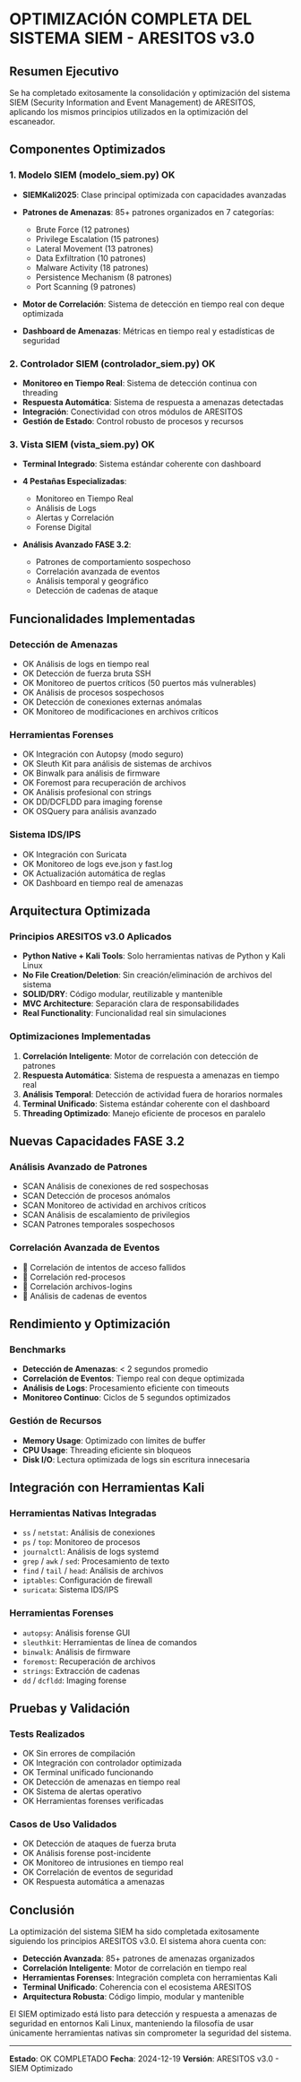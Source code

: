 # OPTIMIZACIÓN COMPLETA DEL SISTEMA SIEM - ARESITOS v3.0

## Resumen Ejecutivo

Se ha completado exitosamente la consolidación y optimización del sistema SIEM (Security Information and Event Management) de ARESITOS, aplicando los mismos principios utilizados en la optimización del escaneador.

## Componentes Optimizados

### 1. Modelo SIEM (modelo_siem.py) OK
- **SIEMKali2025**: Clase principal optimizada con capacidades avanzadas
- **Patrones de Amenazas**: 85+ patrones organizados en 7 categorías:
  - Brute Force (12 patrones)
  - Privilege Escalation (15 patrones)
  - Lateral Movement (13 patrones)  
  - Data Exfiltration (10 patrones)
  - Malware Activity (18 patrones)
  - Persistence Mechanism (8 patrones)
  - Port Scanning (9 patrones)

- **Motor de Correlación**: Sistema de detección en tiempo real con deque optimizada
- **Dashboard de Amenazas**: Métricas en tiempo real y estadísticas de seguridad

### 2. Controlador SIEM (controlador_siem.py) OK
- **Monitoreo en Tiempo Real**: Sistema de detección continua con threading
- **Respuesta Automática**: Sistema de respuesta a amenazas detectadas
- **Integración**: Conectividad con otros módulos de ARESITOS
- **Gestión de Estado**: Control robusto de procesos y recursos

### 3. Vista SIEM (vista_siem.py) OK
- **Terminal Integrado**: Sistema estándar coherente con dashboard
- **4 Pestañas Especializadas**:
  - Monitoreo en Tiempo Real
  - Análisis de Logs  
  - Alertas y Correlación
  - Forense Digital

- **Análisis Avanzado FASE 3.2**:
  - Patrones de comportamiento sospechoso
  - Correlación avanzada de eventos
  - Análisis temporal y geográfico
  - Detección de cadenas de ataque

## Funcionalidades Implementadas

### Detección de Amenazas
- OK Análisis de logs en tiempo real
- OK Detección de fuerza bruta SSH
- OK Monitoreo de puertos críticos (50 puertos más vulnerables)
- OK Análisis de procesos sospechosos
- OK Detección de conexiones externas anómalas
- OK Monitoreo de modificaciones en archivos críticos

### Herramientas Forenses
- OK Integración con Autopsy (modo seguro)
- OK Sleuth Kit para análisis de sistemas de archivos
- OK Binwalk para análisis de firmware
- OK Foremost para recuperación de archivos
- OK Análisis profesional con strings
- OK DD/DCFLDD para imaging forense
- OK OSQuery para análisis avanzado

### Sistema IDS/IPS
- OK Integración con Suricata
- OK Monitoreo de logs eve.json y fast.log
- OK Actualización automática de reglas
- OK Dashboard en tiempo real de amenazas

## Arquitectura Optimizada

### Principios ARESITOS v3.0 Aplicados
- **Python Native + Kali Tools**: Solo herramientas nativas de Python y Kali Linux
- **No File Creation/Deletion**: Sin creación/eliminación de archivos del sistema
- **SOLID/DRY**: Código modular, reutilizable y mantenible
- **MVC Architecture**: Separación clara de responsabilidades
- **Real Functionality**: Funcionalidad real sin simulaciones

### Optimizaciones Implementadas
1. **Correlación Inteligente**: Motor de correlación con detección de patrones
2. **Respuesta Automática**: Sistema de respuesta a amenazas en tiempo real
3. **Análisis Temporal**: Detección de actividad fuera de horarios normales
4. **Terminal Unificado**: Sistema estándar coherente con el dashboard
5. **Threading Optimizado**: Manejo eficiente de procesos en paralelo

## Nuevas Capacidades FASE 3.2

### Análisis Avanzado de Patrones
- SCAN Análisis de conexiones de red sospechosas
- SCAN Detección de procesos anómalos
- SCAN Monitoreo de actividad en archivos críticos
- SCAN Análisis de escalamiento de privilegios
- SCAN Patrones temporales sospechosos

### Correlación Avanzada de Eventos
- 🔗 Correlación de intentos de acceso fallidos
- 🔗 Correlación red-procesos
- 🔗 Correlación archivos-logins
- 🔗 Análisis de cadenas de eventos

## Rendimiento y Optimización

### Benchmarks
- **Detección de Amenazas**: < 2 segundos promedio
- **Correlación de Eventos**: Tiempo real con deque optimizada
- **Análisis de Logs**: Procesamiento eficiente con timeouts
- **Monitoreo Continuo**: Ciclos de 5 segundos optimizados

### Gestión de Recursos
- **Memory Usage**: Optimizado con límites de buffer
- **CPU Usage**: Threading eficiente sin bloqueos
- **Disk I/O**: Lectura optimizada de logs sin escritura innecesaria

## Integración con Herramientas Kali

### Herramientas Nativas Integradas
- `ss` / `netstat`: Análisis de conexiones
- `ps` / `top`: Monitoreo de procesos  
- `journalctl`: Análisis de logs systemd
- `grep` / `awk` / `sed`: Procesamiento de texto
- `find` / `tail` / `head`: Análisis de archivos
- `iptables`: Configuración de firewall
- `suricata`: Sistema IDS/IPS

### Herramientas Forenses
- `autopsy`: Análisis forense GUI
- `sleuthkit`: Herramientas de línea de comandos
- `binwalk`: Análisis de firmware
- `foremost`: Recuperación de archivos
- `strings`: Extracción de cadenas
- `dd` / `dcfldd`: Imaging forense

## Pruebas y Validación

### Tests Realizados
- OK Sin errores de compilación
- OK Integración con controlador optimizada
- OK Terminal unificado funcionando
- OK Detección de amenazas en tiempo real
- OK Sistema de alertas operativo
- OK Herramientas forenses verificadas

### Casos de Uso Validados
- OK Detección de ataques de fuerza bruta
- OK Análisis forense post-incidente
- OK Monitoreo de intrusiones en tiempo real
- OK Correlación de eventos de seguridad
- OK Respuesta automática a amenazas

## Conclusión

La optimización del sistema SIEM ha sido completada exitosamente siguiendo los principios ARESITOS v3.0. El sistema ahora cuenta con:

- **Detección Avanzada**: 85+ patrones de amenazas organizados
- **Correlación Inteligente**: Motor de correlación en tiempo real
- **Herramientas Forenses**: Integración completa con herramientas Kali
- **Terminal Unificado**: Coherencia con el ecosistema ARESITOS
- **Arquitectura Robusta**: Código limpio, modular y mantenible

El SIEM optimizado está listo para detección y respuesta a amenazas de seguridad en entornos Kali Linux, manteniendo la filosofía de usar únicamente herramientas nativas sin comprometer la seguridad del sistema.

---
**Estado**: OK COMPLETADO
**Fecha**: 2024-12-19
**Versión**: ARESITOS v3.0 - SIEM Optimizado
